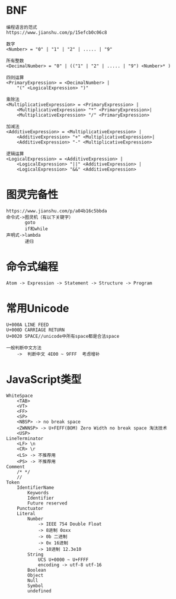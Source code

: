 # BNF

	编程语言的范式
	https://www.jianshu.com/p/15efcb0c06c8

	数字
	<Number> = "0" | "1" | "2" | ..... | "9"
	
	所有整数
	<DecimalNumber> = "0" | (("1" | "2" | ..... | "9") <Number>* )
	
	四则运算
	<PrimaryExpression> = <DecimalNumber> |
	    "(" <LogicalExpression> ")"
	
	乘除法
	<MultiplicativeExpression> = <PrimaryExpression> | 
	    <MultiplicativeExpression> "*" <PrimaryExpression>| 
	    <MultiplicativeExpression> "/" <PrimaryExpression>
	
	加减法
	<AdditiveExpression> = <MultiplicativeExpression> | 
	    <AdditiveExpression> "+" <MultiplicativeExpression>| 
	    <AdditiveExpression> "-" <MultiplicativeExpression>
	
	逻辑运算
	<LogicalExpression> = <AdditiveExpression> | 
	    <LogicalExpression> "||" <AdditiveExpression> | 
	    <LogicalExpression> "&&" <AdditiveExpression>

# 图灵完备性
	https://www.jianshu.com/p/a04b16c5bbda
 	命令式->图灵机（有以下关键字）
   		   goto
   	       if和while
 	声明式->lambda
   		   递归

#  命令式编程
	Atom -> Expression -> Statement -> Structure -> Program

# 常用Unicode
	U+000A LINE FEED
 	U+000D CARRIAGE RETURN
 	U+0020 SPACE//unicode中所有space都是合法space

 	一般判断中文方法
 		->  判断中文 4E00 ~ 9FFF  考虑增补

 # JavaScript类型
	WhiteSpace
 		<TAB>
 		<VT>
 		<FF>
 		<SP>
 		<NBSP> -> no break space
 		<ZWNNSP> -> U+FEFF(BOM) Zero Width no break space 淘汰技术
 		<USP>
 	LineTerminator
 		<LF> \n
 		<CR> \r
 		<LS> -> 不推荐用
 		<PS> -> 不推荐用
 	Comment
 		/* */
 		//
 	Token
 		IdentifierName
 			Keywords
 			Identifier
 			Future reserved
 		Punctuator
 		Literal
 			Number 
 				-> IEEE 754 Double Float
 				-> 8进制 0oxx
 				-> 0b 二进制
 				-> 0x 16进制
 				-> 10进制 12.3e10
 			String
 				UCS U+0000 ~ U+FFFF
 				encoding -> utf-8 utf-16
 			Boolean
 			Object
 			Null
 			Symbol
 			undefined